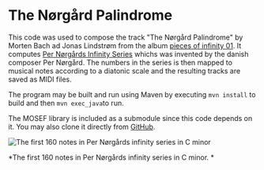 # The Nørgård Palindrome

This code was used to compose the track "The Nørgård Palindrome" by Morten Bach ad Jonas Lindstrøm from the album [pieces of infinity 01](https://promo.theorchard.com/0VNkK7jSZSr7CQNGq4Ny?fbclid=IwAR396l5asHEt6SK-2kbKJ5-bzyQGoTGuIGytP26PBcd9UwPyqJs48Lf92Zg). It computes [Per Nørgårds Infinity Series](https://oeis.org/A004718) whichs was invented by the danish composer Per Nørgård. The numbers in the series is then mapped to musical notes according to a diatonic scale and the resulting tracks are saved as MIDI files.

The program may be built and run using Maven by executing `mvn install` to build and then `mvn exec_java`to run.

The MOSEF library is included as a submodule since this code depends on it. You may also clone it directly from [GitHub](https://github.com/jonas-lj/MOSEF).

![The first 160 notes in Per Nørgårds infinity series in C minor](https://raw.githubusercontent.com/jonas-lj/PerNoergaard/main/noergaard2.png)

*The first 160 notes in Per Nørgårds infinity series in C minor. *
